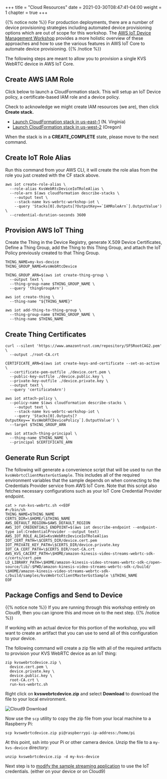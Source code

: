 +++
title = "Cloud Resources"
date = 2021-03-30T08:47:41-04:00
weight = 1
chapter = true
+++

{{% notice note %}}
For production deployments, there are a number of device provisioning strategies including automated device provisioning options which are out of scope for this workshop. The [AWS IoT Device Management Workshop](https://iot-device-management.workshop.aws/en/) provides a more holistic overview of these approaches and how to use the various features in AWS IoT Core to automate device provisioning.
{{% /notice %}}

The following steps are meant to allow you to provision a single KVS WebRTC device in AWS IoT Core.

## Create AWS IAM Role

Click below to launch a CloudFormation stack.  This will setup an IoT Device policy, a certificate-based IAM role and a device policy.

Check to acknowledge we might create IAM resources (we are), then click **Create stack.**

+ [Launch CloudFormation stack in us-east-1](https://console.aws.amazon.com/cloudformation/home?region=us-east-1#/stacks/create/review?templateURL=https://aws-kvs-webrtc-workshop-resources.s3-us-west-2.amazonaws.com/kvs-webrtc-workshop-iot.yml&stackName=kvs-webrtc-workshop-iot) (N. Virginia)
+ [Launch CloudFormation stack in us-west-2](https://console.aws.amazon.com/cloudformation/home?region=us-west-2#/stacks/create/review?templateURL=https://aws-kvs-webrtc-workshop-resources.s3-us-west-2.amazonaws.com/kvs-webrtc-workshop-iot.yml&stackName=kvs-webrtc-workshop-iot) (Oregon)

When the stack is in a **CREATE_COMPLETE** state, please move to the next command.

## Create IoT Role Alias

Run this command from your AWS CLI, it will create the role alias from the role you just created with the CF stack above.

```
aws iot create-role-alias \
  --role-alias KvsWebRtcDeviceIoTRoleAlias \
  --role-arn $(aws cloudformation describe-stacks \
    --output text \
    --stack-name kvs-webrtc-workshop-iot \
    --query 'Stacks[0].Outputs[?OutputKey==`IAMRoleArn`].OutputValue') \
  --credential-duration-seconds 3600
```

## Provision AWS IoT Thing

Create the Thing in the Device Registry, generate X.509 Device Certificates, Define a Thing Group, add the Thing to this Thing Group, and attach the IoT Policy previously created to that Thing Group.

```
THING_NAME=my-kvs-device
THING_GROUP_NAME=KvsWebRtcDevice

THING_GROUP_ARN=$(aws iot create-thing-group \
  --output text \
  --thing-group-name $THING_GROUP_NAME \
  --query 'thingGroupArn')

aws iot create-thing \
  --thing-name "${THING_NAME}"

aws iot add-thing-to-thing-group \
  --thing-group-name $THING_GROUP_NAME \
  --thing-name $THING_NAME
```

## Create Thing Certificates

```
curl --silent 'https://www.amazontrust.com/repository/SFSRootCAG2.pem' \
  --output ./root-CA.crt

CERTIFICATE_ARN=$(aws iot create-keys-and-certificate --set-as-active \
  --certificate-pem-outfile ./device.cert.pem \
  --public-key-outfile ./device.public.key \
  --private-key-outfile ./device.private.key \
  --output text \
  --query 'certificateArn')

aws iot attach-policy \
  --policy-name $(aws cloudformation describe-stacks \
    --output text \
    --stack-name kvs-webrtc-workshop-iot \
    --query 'Stacks[0].Outputs[?OutputKey==`KvsWebRTCDevicePolicy`].OutputValue') \
  --target $THING_GROUP_ARN

aws iot attach-thing-principal \
  --thing-name $THING_NAME \
  --principal $CERTIFICATE_ARN
```

## Generate Run Script

The following will generate a convenience script that will be used to run the `kvsWebrtcClientMasterGstSample`. This includes all of the required environment variables that the sample depends on when connecting to the Credentials Provider service from AWS IoT Core. Note that this script also fetches necessary configurations such as your IoT Core Credential Provider endpoint.

```
cat > run-kvs-webrtc.sh <<EOF
#~/bin/sh
THING_NAME=$THING_NAME
CERTS_DIR=\$HOME/\$THING_NAME
AWS_DEFAULT_REGION=$AWS_DEFAULT_REGION
AWS_IOT_CREDENTIALS_ENDPOINT=$(aws iot describe-endpoint --endpoint-type iot:CredentialProvider --output text)
AWS_IOT_ROLE_ALIAS=KvsWebRtcDeviceIoTRoleAlias
IOT_CERT_PATH=\$CERTS_DIR/device.cert.pem
IOT_PRIVATE_KEY_PATH=\$CERTS_DIR/device.private.key
IOT_CA_CERT_PATH=\$CERTS_DIR/root-CA.crt
AWS_KVS_CACERT_PATH=\$HOME/amazon-kinesis-video-streams-webrtc-sdk-c/certs/cert.pem
LD_LIBRARY_PATH=\$HOME/amazon-kinesis-video-streams-webrtc-sdk-c/open-source/lib/:$PWD/amazon-kinesis-video-streams-webrtc-sdk-c/build/
\$HOME/amazon-kinesis-video-streams-webrtc-sdk-c/build/samples/kvsWebrtcClientMasterGstSample \$THING_NAME
EOF
```

## Package Configs and Send to Device

{{% notice note %}}
If you are running through this workshop entirely on Cloud9, then you can ignore this and move on to the next step.
{{% /notice %}}

If working with an actual device for this portion of the workshop, you will want to create an artifact that you can use to send all of this configuration to your device.

The following command will create a zip file with all of the required artifacts to provision your KVS WebRTC device as an IoT thing:
```
zip kvswebrtcdevice.zip \
  device.cert.pem \
  device.private.key \
  device.public.key \
  root-CA.crt \
  run-kvs-webrtc.sh
```

Right click on **kvswebrtcdevice.zip** and select **Download** to download the file to your local environment.

![Cloud9 Download](/images/download-cloud9.png)


Now use the `scp` utility to copy the zip file from your local machine to a Raspberry Pi:
```
scp kvswebrtcdevice.zip pi@raspberrypi-ip-address:/home/pi
```

At this point, ssh into your Pi or other camera device.  Unzip the file to a `my-kvs-device` directory:

```
unzip kvswebrtcdevice.zip -d my-kvs-device
```

Next step is to [modify the sample streaming application](/en/3-awsiot/2-code-changes.html) to use the IoT credentials. (either on your device or on Cloud9)



